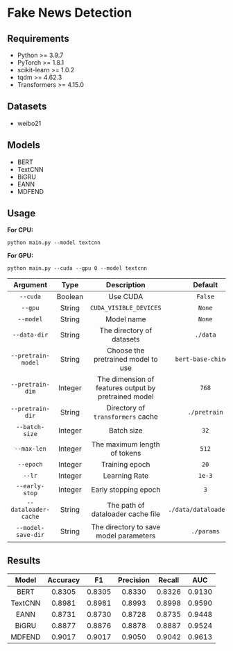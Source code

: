 # Fake News Detection
## Requirements
- Python >= 3.9.7
- PyTorch >= 1.8.1
- scikit-learn >= 1.0.2
- tqdm >= 4.62.3
- Transformers >= 4.15.0

## Datasets
- weibo21

## Models
- BERT
- TextCNN
- BiGRU
- EANN
- MDFEND

## Usage
**For CPU:**
``` shell
python main.py --model textcnn
```
**For GPU:**
``` shell
python main.py --cuda --gpu 0 --model textcnn
```

| Argument | Type | Description | Default |
|:-:|:-:|:-:|:-:|
| `--cuda` | Boolean | Use CUDA | `False` |
| `--gpu` | String | `CUDA_VISIBLE_DEVICES` | `None` |
| `--model` | String | Model name | `None` |
| `--data-dir` | String | The directory of datasets | `./data` |
| `--pretrain-model` | String | Choose the pretrained model to use | `bert-base-chinese` |
| `--pretrain-dim` | Integer | The dimension of features output by pretrained model | `768` |
| `--pretrain-dir` | String | Directory of `transformers` cache | `./pretrain` |
| `--batch-size` | Integer | Batch size | `32` |
| `--max-len` | Integer | The maximum length of tokens | `512` |
| `--epoch` | Integer | Training epoch | `20` |
| `--lr` | Integer | Learning Rate | `1e-3` |
| `--early-stop` | Integer | Early stopping epoch | `3` |
| `--dataloader-cache` | String | The path of dataloader cache file | `./data/dataloader.pkl` |
| `--model-save-dir` | String | The directory to save model parameters | `./params` |

## Results
| Model | Accuracy | F1 | Precision | Recall | AUC |
|:-:|:-:|:-:|:-:|:-:|:-:|
| BERT | 0.8305 | 0.8305 | 0.8330 | 0.8326 | 0.9130 |
| TextCNN | 0.8981 | 0.8981 | 0.8993 | 0.8998 | 0.9590 |
| EANN | 0.8731 | 0.8730 | 0.8728 | 0.8735 | 0.9448 |
| BiGRU | 0.8877 | 0.8876 | 0.8878 | 0.8887 | 0.9524 |
| MDFEND | 0.9017 | 0.9017 | 0.9050 | 0.9042 | 0.9613 |
